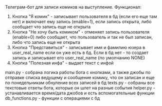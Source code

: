 Телеграм-бот для записи комиков на выступление.
Функционал:
1. Кнопка "Я комик" - записывает пользователя в бд (если его еще там нет) и включает ему запись (enable=1), если запись открыта, либо сообщает что запись еще не открыта
2. Кнопка "Не хочу быть комиком" - отменяет запись пользователя (enable=0) либо сообщает, что пользователь и так не был записан, либо что запись еще не открыта
3. Кнопка "Представиться" - записывает имя и фамилию юзера в user_real_name если он уже есть в бд. Если в бд нет - то создает запись и записывает его user_real_name (по умолчанию NONE)
4. Кнопка "Полезная инфа" - выдает текст с инфой

main.py - собрана логика работы бота с кнопками, а также джобы по отправке списка ведущему и сообщение комику, что он записан и еще по понедельникам обнуление всех записей в бд
texts.py - собраны все текстовые ответы бота, которые он шлет на разные события
helper.py - устанавливается время/дата джобов и есть вспомогательные функции
db_functions.py - функции с операциями с бд
